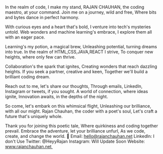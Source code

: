 In the realm of code, I make my stand,
RAJAN CHAUHAN, the coding maestro, at your command.
Join me on a journey, wild and free,
Where bits and bytes dance in perfect harmony.

With curious eyes and a heart that's bold,
I venture into tech's mysteries untold.
Web wonders and machine learning's embrace,
I explore them all with an eager pace.

Learning's my potion, a magical brew,
Unleashing potential, turning dreams into true.
In the realm of HTML,CSS,JAVA,REACT I strive,
To conquer new heights, where only few can thrive.

Collaboration's the spark that ignites,
Creating wonders that reach dazzling heights.
If you seek a partner, creative and keen,
Together we'll build a brilliant coding dream.

Reach out to me, let's share our thoughts,
Through emails, LinkedIn, Instagram or tweets, if you sought.
A world of connection, where ideas ignite,
Innovation awaits, in the depths of the night.

So come, let's embark on this whimsical flight,
Unleashing our brilliance, with all our might.
Rajan Chauhan, the coder with a poet's soul,
Let's craft a future that's uniquely whole.

Thank you for joining this poetic tale,
Where quirkiness and coding together prevail.
Embrace the adventure, let your brilliance unfurl,
As we code, create, and change the world. 🚀
Email: hello@rajanchauhan.net
LinkedIn: I don't Use
Twitter: @HeyyRajan
Instagram: Will Update Soon
Website: www.rajanchauhan.net 
<!---
RajanChauhan-07/RajanChauhan-07 is a ✨ special ✨ repository because its `README.md` (this file) appears on your GitHub profile.
You can click the Preview link to take a look at your changes.
--->
